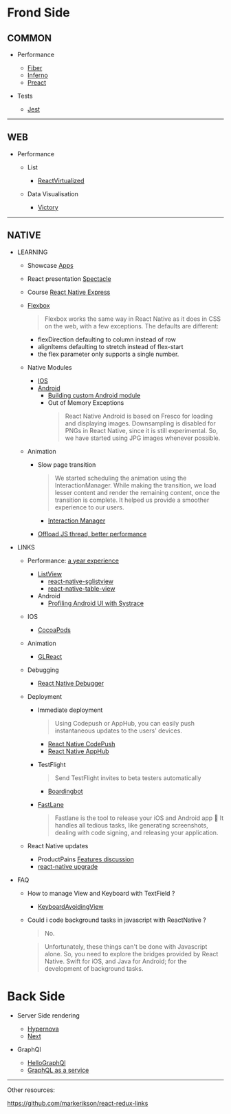 
# Frond Side

## COMMON

- Performance  
    - [Fiber](http://isfiberreadyyet.com)
    - [Inferno](https://github.com/infernojs/inferno)
    - [Preact](https://github.com/developit/preact)

- Tests
    - [Jest](https://facebook.github.io/jest/blog/2016/07/27/jest-14.html)

---


## WEB

- Performance 
    - List
        - [ReactVirtualized](https://github.com/bvaughn/react-virtualized)

    - Data Visualisation
        - [Victory](https://github.com/FormidableLabs/victory)

---

## NATIVE

- LEARNING
    - Showcase [Apps](https://facebook.github.io/react-native/showcase.html)
    - React presentation [Spectacle](https://github.com/FormidableLabs/spectacle)
    - Course [React Native Express](http://www.reactnativeexpress.com )
    
    - [Flexbox](https://facebook.github.io/react-native/docs/flexbox.html)
    
        > Flexbox works the same way in React Native as it does in CSS on the web, with a few exceptions.
 The defaults are different:

        - flexDirection defaulting to column instead of row 
        - alignItems defaulting to stretch instead of flex-start
        - the flex parameter only supports a single number.
    
    - Native Modules

        - [IOS](https://facebook.github.io/react-native/docs/native-modules-ios.html)
        - [Android](https://facebook.github.io/react-native/docs/native-modules-ios.html)
            - [Building custom Android module](https://hashnode.com/post/building-the-custom-android-module-for-react-native-ciqcba1hj00phaj53f9u4laww)
            - Out of Memory Exceptions
                > React Native Android is based on Fresco for loading and displaying images. Downsampling is disabled for PNGs in React Native, since it is still experimental. So, we have started using JPG images whenever possible.

    - Animation
        - Slow page transition

            > We started scheduling the animation using the InteractionManager. While making the transition, we load lesser content and render the remaining content, once the transition is complete. It helped us provide a smoother experience to our users.
            - [Interaction Manager](https://facebook.github.io/react-native/docs/interactionmanager.html)
            
        - [Offload JS thread, better performance](https://productpains.com/post/react-native/offload-some-animations-from-js-thread-for-better-perf)

- LINKS
    
    - Performance: [a year experience](https://hashnode.com/post/what-we-learned-after-using-react-native-for-a-year-civdr8zv6058l3853wqud7hqp)
        - [ListView](https://facebook.github.io/react-native/docs/using-a-listview.html)
            - [react-native-sglistview](https://github.com/sghiassy/react-native-sglistview)
            - [react-native-table-view](https://github.com/aksonov/react-native-tableview)
        - Android
            - [Profiling Android UI with Systrace](https://facebook.github.io/react-native/docs/android-ui-performance.html)
    - IOS
        - [CocoaPods](https://cocoapods.org/pods/React)
    
    - Animation

        - [GLReact](https://github.com/ProjectSeptemberInc/gl-react)

    - Debugging
        - [React Native Debugger](https://github.com/jhen0409/react-native-debugger)

    - Deployment
      - Immediate deployment 
        > Using Codepush or AppHub, you can easily push instantaneous updates to the users' devices.
      
        - [React Native CodePush](https://github.com/Microsoft/react-native-code-push)
        - [React Native AppHub](https://apphub.io)

      - TestFlight 
        > Send TestFlight invites to beta testers automatically
            
        - [Boardingbot](https://www.producthunt.com/tech/boardingbot)
        
      - [FastLane](https://fastlane.tools/)
          > Fastlane is the tool to release your iOS and Android app 🚀
It handles all tedious tasks, like generating screenshots, dealing with code signing, and releasing your application.

    - React Native updates
        - ProductPains [Features discussion](https://productpains.com/product/react-native)
        - [react-native upgrade](https://facebook.github.io/react-native/docs/upgrading.html)

- FAQ

    - How to manage View and Keyboard with TextField ?
        - [KeyboardAvoidingView](https://facebook.github.io/react-native/docs/keyboardavoidingview.html)

    - Could i code background tasks in javascript with ReactNative ?
        > No.

        > Unfortunately, these things can't be done with Javascript alone. So, you need to explore the bridges provided by React Native. Swift for iOS, and Java for Android; for the development of background tasks.

# Back Side

- Server Side rendering
    - [Hypernova](https://github.com/airbnb/hypernova)
    - [Next](https://github.com/zeit/next.js)

- GraphQl

    - [HelloGraphQl](https://github.com/exponentjs/hello-graphql)
    - [GraphQL as a service](https://graph.cool)

---

Other resources:

https://github.com/markerikson/react-redux-links

